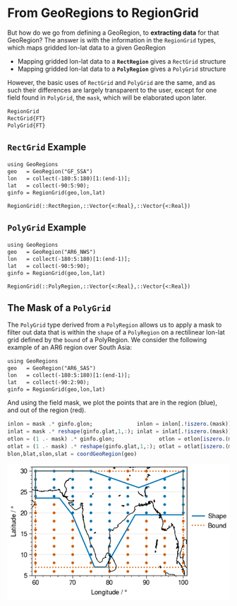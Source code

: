 # From GeoRegions to RegionGrid

But how do we go from defining a GeoRegion, to **extracting data** for that GeoRegion?  The answer is with the information in the `RegionGrid` types, which maps gridded lon-lat data to a given GeoRegion
* Mapping gridded lon-lat data to a **`RectRegion`** gives a `RectGrid` structure
* Mapping gridded lon-lat data to a **`PolyRegion`** gives a `PolyGrid` structure

However, the basic uses of `RectGrid` and `PolyGrid` are the same, and as such their differences are largely transparent to the user, except for one field found in `PolyGrid`, the `mask`, which will be elaborated upon later.

```@docs
RegionGrid
RectGrid{FT}
PolyGrid{FT}
```

## `RectGrid` Example
```@repl
using GeoRegions
geo   = GeoRegion("GF_SSA")
lon   = collect(-180:5:180)[1:(end-1)];
lat   = collect(-90:5:90);
ginfo = RegionGrid(geo,lon,lat)
```

```@docs
RegionGrid(::RectRegion,::Vector{<:Real},::Vector{<:Real})
```

## `PolyGrid` Example
```@repl
using GeoRegions
geo   = GeoRegion("AR6_NWS")
lon   = collect(-180:5:180)[1:(end-1)];
lat   = collect(-90:5:90);
ginfo = RegionGrid(geo,lon,lat)
```

```@docs
RegionGrid(::PolyRegion,::Vector{<:Real},::Vector{<:Real})
```

## The Mask of a `PolyGrid`

The `PolyGrid` type derived from a `PolyRegion` allows us to apply a mask to filter out data that is within the `shape` of a `PolyRegion` on a rectilinear lon-lat grid defined by the `bound` of a PolyRegion.  We consider the following example of an AR6 region over South Asia:

```@repl
using GeoRegions
geo   = GeoRegion("AR6_SAS")
lon   = collect(-180:5:180)[1:(end-1)];
lat   = collect(-90:2:90);
ginfo = RegionGrid(geo,lon,lat)
```

And using the field mask, we plot the points that are in the region (blue), and out of the region (red).

```julia
inlon = mask .* ginfo.glon;              inlon = inlon[.!iszero.(mask)]
inlat = mask .* reshape(ginfo.glat,1,:); inlat = inlat[.!iszero.(mask)]
otlon = (1 .- mask) .* ginfo.glon;              otlon = otlon[iszero.(mask)]
otlat = (1 .- mask) .* reshape(ginfo.glat,1,:); otlat = otlat[iszero.(mask)]
blon,blat,slon,slat = coordGeoRegion(geo)
```

![regiongrid](regiongrid.png)

